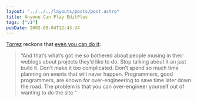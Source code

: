 ```yaml
---
layout: "../../../layouts/posts/post.astro"
title: Anyone Can Play EditPlus
tags: ["v1"]
pubDate: 2002-09-04T12:43:34
---
```


[Torrez][1] reckons that [even you can do it][2]:

> &#8220;And that&#8217;s what&#8217;s got me so bothered about people musing in their weblogs about projects they&#8217;d like to do. Stop talking about it an just build it. Don&#8217;t make it too complicated. Don&#8217;t spend so much time planning on events that will never happen. Programmers, good programmers, are known for over-engineering to save time later down the road. The problem is that you can over-engineer yourself out of wanting to do the site.&#8221;

[1]: http://torrez.org/ "Torrez.org"
[2]: http://torrez.org/archives/000300.php "Torrez.org: Even You Can Do It (and he's dead right)"
